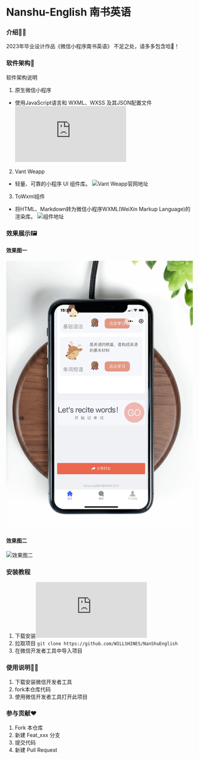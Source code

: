 # Nanshu-English 南书英语

### 介绍👩‍💻

2023年毕业设计作品《微信小程序南书英语》
不足之处，请多多包含哈🤝！

### 软件架构🚀

软件架构说明
1. 原生微信小程序
* 使用JavaScript语言和 WXML、WXSS 及其JSON配置文件 ![微信小程序开发文档](https://developers.weixin.qq.com/doc/offiaccount/Getting_Started/Overview.html)
2. Vant Weapp
* 轻量、可靠的小程序 UI 组件库。 ![Vant Weapp官网地址](https://vant-contrib.gitee.io/vant-weapp/#/quickstart)
3. ToWxml组件
* 将HTML、Markdown转为微信小程序WXML(WeiXin Markup Language)的渲染库。 ![组件地址](https://github.com/sbfkcel/towxml)
  
### 效果展示🖼️

#### 效果图一

![效果图一](./images/效果5.png)
#### 效果图二
![效果图二](https://github.com/WILLSHINES/NanShuEnglish/blob/master/images/%E6%95%88%E6%9E%9C5.png)

### 安装教程

1. 下载安装![微信开发者工具下载地址](https://developers.weixin.qq.com/miniprogram/dev/devtools/devtools.html)
2. 拉取项目 `git clone https://github.com/WILLSHINES/NanShuEnglish`
3. 在微信开发者工具中导入项目

### 使用说明🧑‍💻

1.  下载安装微信开发者工具
2.  fork本仓库代码
3.  使用微信开发者工具打开此项目

### 参与贡献❤️

1.  Fork 本仓库
2.  新建 Feat_xxx 分支
3.  提交代码
4.  新建 Pull Request

